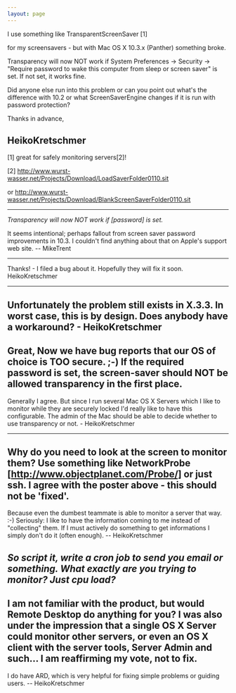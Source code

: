 ```yaml
---
layout: page
---
```


I use something like TransparentScreenSaver  [1]

for my screensavers - but with Mac OS X 10.3.x (Panther) something broke.

Transparency will now NOT work if System Preferences -> Security -> "Require password to wake this computer from sleep or screen saver" is set. If not set, it works fine.

Did anyone else run into this problem or can you point out what's the difference with 10.2 or what ScreenSaverEngine changes if it is run with password protection?

Thanks in advance,

HeikoKretschmer
----
[1] great for safely monitoring servers[2]!

[2] http://www.wurst-wasser.net/Projects/Download/LoadSaverFolder0110.sit

or http://www.wurst-wasser.net/Projects/Download/BlankScreenSaverFolder0110.sit

----

*Transparency will now NOT work if [password] is set.*

It seems intentional; perhaps fallout from screen saver password improvements in 10.3. I couldn't find anything about that on Apple's support web site. -- MikeTrent

----
Thanks! - I filed a bug about it. Hopefully they will fix it soon. HeikoKretschmer

----
Unfortunately the problem still exists in X.3.3. In worst case, this is by design. Does anybody have a workaround? - HeikoKretschmer
----
Great, Now we have bug reports that our OS of choice is TOO secure. ;-) If the required password is set, the screen-saver should NOT be allowed transparency in the first place.
----
Generally I agree. But since I run several Mac OS X Servers which I like to monitor while they are securely locked I'd really like to have this configurable. The admin of the Mac should be able to decide whether to use transparency or not. - HeikoKretschmer

----

Why do you need to look at the screen to monitor them? Use something like NetworkProbe [http://www.objectplanet.com/Probe/] or just ssh. I agree with the poster above - this should not be 'fixed'.
----
Because even the dumbest teammate is able to monitor a server that way. :-) Seriously: I like to have the information coming to me instead of "collecting" them. If I must actively do something to get informations I simply don't do it (often enough). -- HeikoKretschmer

*So script it, write a cron job to send you email or something. What exactly are you trying to monitor? Just cpu load?*
----
I am not familiar with the product, but would Remote Desktop do anything for you? I was also under the impression that a single OS X Server could monitor other servers, or even an OS X client with the server tools, Server Admin and such... I am reaffirming my vote, not to fix.
----
I do have ARD, which is very helpful for fixing simple problems or guiding users. -- HeikoKretschmer
